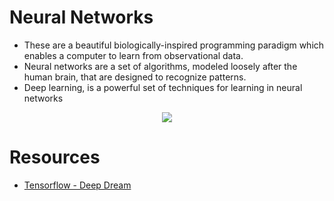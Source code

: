 # Neural Networks

* These are a beautiful biologically-inspired programming paradigm which enables a computer to learn from observational data. 
* Neural networks are a set of algorithms, modeled loosely after the human brain, that are designed to recognize patterns. 
* Deep learning, is a powerful set of techniques for learning in neural networks

<p align="center">
  <img src="https://miro.medium.com/max/1199/1*N8UXaiUKWurFLdmEhEHiWg.jpeg"/>
</p>

# Resources

* [Tensorflow - Deep Dream](https://www.youtube.com/watch?v=MrBzgvUNr4w)
